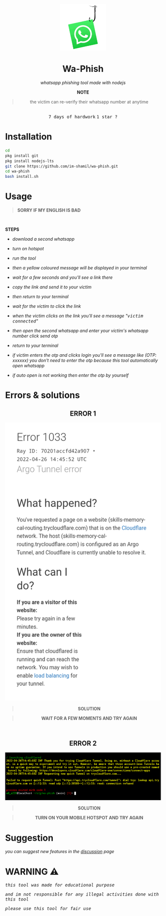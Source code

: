 <div align="center">
<img src=".assets/wa-phish.png" width="150" height="150">

# Wa-Phish

*whatsapp phishing tool made with nodejs*

**NOTE**

> the victim can re-verify their whatsapp number at anytime 

<br>
<kbd>7 days of hardwork</kbd>
<kbd>1 star ?</kbd>
</div>

# Installation

```bash
cd
pkg install git
pkg install nodejs-lts
git clone https://github.com/im-shamil/wa-phish.git
cd wa-phish
bash install.sh
```

# Usage

> **SORRY IF MY ENGLISH IS BAD**
<br>

**STEPS**


- *download a second whatsapp*

- *turn on hotspot*

- *run the tool*

- *then a yellow coloured message will be displayed in your terminal*

- *wait for a few seconds and you'll see a link there*

- *copy the link and send it to your victim*

- *then return to your terminal*

- *wait for the victim to click the link*

- *when the victim clicks on the link you'll see a message "<kbd>victim connected</kbd>"*

- *then open the second whatsapp and enter your victim's whatsapp number click send otp*

- *return to your terminal*

- *if victim enters the otp and clicks login you'll see a message like (OTP: xxxxxx) you don't need to enter the otp because this tool automatically open whatsapp*

- *if auto open is not working then enter the otp by yourself*


# Errors & solutions

<div align="center">

## ERROR 1

<img src=".assets/error-1033.png">

> **SOLUTION**

> __WAIT FOR A FEW MOMENTS AND TRY AGAIN__

<br>

## ERROR 2

<img src=".assets/error-hotspot.png">

> **SOLUTION**

> __TURN ON YOUR MOBILE HOTSPOT AND TRY AGAIN__

</div>

# Suggestion

*you can suggest new features in the [discussion](https://github.com/im-shamil/wa-phish/discussions) page*

# WARNING ⚠️

<kbd>

_this tool was made for educational purpose_

_and im not responsible for any illegal activities done with this tool_

_please use this tool for fair use_

</kbd>
